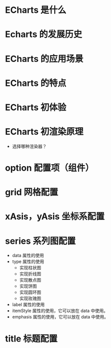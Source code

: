 # ECharts 是什么
# Echarts 的发展历史
# ECharts 的应用场景
# ECharts 的特点
# ECharts 初体验
# ECharts 初渲染原理
- 选择哪种渲染器？
# option 配置项（组件）
# grid 网格配置
# xAsis，yAsis 坐标系配置
# series 系列图配置
- data 属性的使用
- type 属性的使用
	- 实现柱状图
	- 实现折线图
	- 实现散点图
	- 实现饼图
	- 实现圆环图
	- 实现玫瑰图
- label 属性的使用
- itemStyle 属性的使用，它可以放在 data 中使用。
- emphasis 属性的使用，它可以放在 data 中使用。
# title 标题配置
